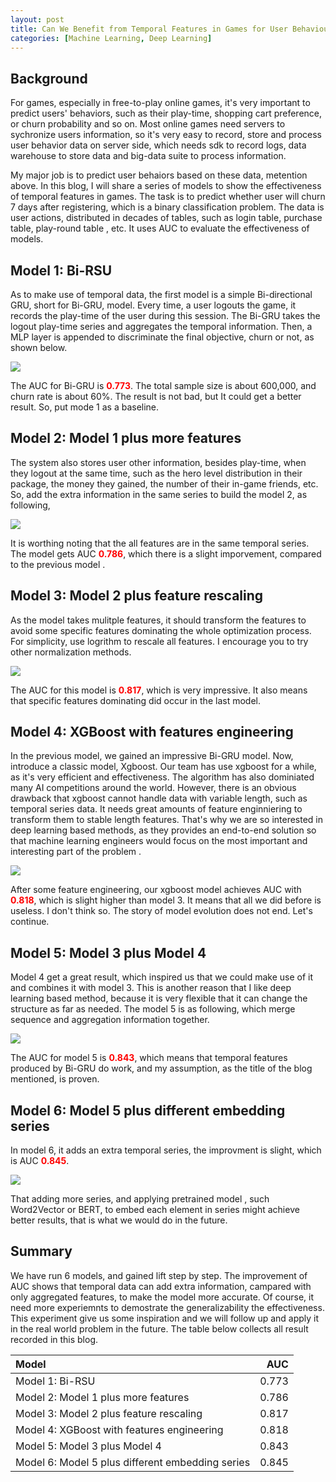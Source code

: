 ```yaml
---
layout: post
title: Can We Benefit from Temporal Features in Games for User Behaviour Prediction?
categories: [Machine Learning, Deep Learning]
---
```




## Background

For games, especially in free-to-play online games, it's very important to predict users' behaviors, such as their play-time, shopping cart preference, or churn probability and so on.  Most online games need servers to sychronize users information, so it's very easy to record, store and process user behavior data on server side, which needs sdk to record logs, data warehouse to store data and big-data suite to process information. 

My major job is to predict user behaiors based on these data, metention above. In this blog, I will share a series of models to show the effectiveness of temporal features in games. The task is to predict whether user will churn 7 days after registering, which is a binary classification problem. The data is user actions, distributed in decades of tables, such as login table, purchase table, play-round table , etc. It uses AUC to evaluate the effectiveness of models.



## Model 1: Bi-RSU

As to make use of temporal data, the first model is a simple Bi-directional GRU, short for Bi-GRU, model. Every time, a user logouts the game, it records the play-time of the user during this session. The Bi-GRU takes the logout play-time series and aggregates the temporal information. Then, a MLP layer is appended to discriminate the final objective, churn or not, as shown below.

![](/img/think-in-user-prediction-for-games/bi-gru.jpg)

The AUC for Bi-GRU is <span style="color:red">**0.773**</span>. The total sample size is about 600,000, and churn rate is about 60%. The result is not bad, but It could get a better result. So, put mode 1 as a baseline.



## Model 2: Model 1 plus more features

The system also stores user other information, besides play-time, when they logout at the same time, such as the hero level distribution in their package, the money they gained, the number of their in-game friends, etc. So, add the extra information in the same series to build the model 2, as following,

![](/img/think-in-user-prediction-for-games/bi-gru-more-features.jpg)

It is worthing noting that the all features are in the same temporal series. The model gets AUC <span style='color:red'>**0.786**</span>, which there is a slight imporvement, compared to the previous model .



## Model 3: Model 2 plus feature rescaling

As the model takes mulitple features, it should transform the features to avoid some specific features dominating the whole optimization process. For simplicity, use logrithm to rescale all features. I encourage you to try other normalization methods. 

![](/img/think-in-user-prediction-for-games/log_transform.jpg)

The AUC for this model is <span style='color:red'>**0.817**</span>, which is very impressive. It also means that specific features dominating did occur in the last model.



## Model 4: XGBoost with features engineering

In the previous model, we gained an impressive Bi-GRU model. Now, introduce a classic model, Xgboost. Our team has use xgboost for a while, as it's very efficient and effectiveness. The algorithm has also dominiated many AI competitions around the world. However, there is an obvious drawback that xgboost cannot handle data with variable length, such as temporal series data. It needs great amounts of feature enginniering to transform them to stable length features. That's why we are so interested in deep learning based methods, as they provides an end-to-end solution so that machine learning engineers would focus on the most important and interesting part of the problem .

![](/img/think-in-user-prediction-for-games/model4.jpg)

After some feature engineering, our xgboost model achieves AUC with <span style='color:red'>**0.818**</span>, which is slight higher than model 3. It means that all we did before is useless. I don't think so. The story of model evolution does not end. Let's continue.



## Model 5: Model 3 plus Model 4

Model 4 get a great result, which inspired us that we could make use of it and combines it with model 3. This is another reason that I like deep learning based method, because it is very flexible that it can change the structure as far as needed.  The model 5 is as following, which merge sequence and aggregation information together.

![](/img/think-in-user-prediction-for-games/model5.jpg)

The AUC for model 5 is <span style="color:red">**0.843**</span>, which means that temporal features produced by Bi-GRU do work, and my assumption, as the title of the blog mentioned, is proven.



## Model 6: Model 5 plus different embedding series 

In model 6, it adds an extra temporal series, the improvment is slight, which is AUC <span style="color:red">**0.845**</span>.  

![](/img/think-in-user-prediction-for-games/model6.jpg)

That adding more series, and applying pretrained model , such Word2Vector or BERT, to embed each element in series might achieve better results, that is what we would do in the future. 



## Summary

We have run 6 models, and gained lift step by step. The improvement of AUC shows that temporal data can add extra information, campared with only aggregated features, to make the model more accurate. Of course, it need more experiemnts to demostrate the generalizability the effectiveness. This experiment give us some inspiration and we will follow up and apply it in the real world problem in the future. The table below collects all result recorded in this blog.


| Model | AUC |
| :-----| ----: |
| Model 1: Bi-RSU | 0.773 |
| Model 2: Model 1 plus more features | 0.786 |
| Model 3: Model 2 plus feature rescaling | 0.817 |
| Model 4: XGBoost with features engineering | 0.818 |
| Model 5: Model 3 plus Model 4 | 0.843 |
| Model 6: Model 5 plus different embedding series | 0.845 |



